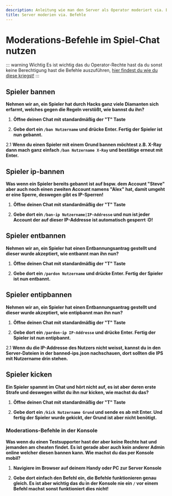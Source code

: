 ```yaml
---
description: Anleitung wie man den Server als Operator moderiert via. Bann Befehle etc.
title: Server moderien via. Befehle
---
```


# Moderations-Befehle im Spiel-Chat nutzen

::: warning Wichtig
Es ist wichtig das du Operator-Rechte hast da du sonst keine Berechtigung hast die Befehle auszuführen, [hier findest du wie du diese kriegst!](https://docs.emeraldhost.de/gameserver/minecraft-java-edition/op-rechte-vergeben.html)
:::

## Spieler bannen

<b>Nehmen wir an, ein Spieler hat durch Hacks ganz viele Diamanten sich erfarmt, welches gegen die Regeln verstößt, wie bannst du ihn?</b><br>

1. <b>Öffne deinen Chat mit standardmäßig der "T" Taste</b><br>

2. <b>Gebe dort ein ```/ban Nutzername``` und drücke Enter. Fertig der Spieler ist nun gebannt.</b><br>

2.1 <b>Wenn du einen Spieler mit einem Grund bannen möchtest z.B. X-Ray dann mach ganz einfach ```/ban Nutzername X-Ray``` und bestätige erneut mit Enter.</b><br>

## Spieler ip-bannen

<b>Was wenn ein Spieler bereits gebannt ist auf bspw. dem Account "Steve" aber auch noch einen zweiten Account namens "Alex" hat, damit umgeht er eine Sperre, deswegen gibt es IP-Sperren!</b><br>

1. <b>Öffne deinen Chat mit standardmäßig der "T" Taste</b><br>

2. <b>Gebe dort ein ```/ban-ip Nutzername|IP-Addresse``` und nun ist jeder Account der auf dieser IP-Addresse ist automatisch gesperrt :D!</b><br>

## Spieler entbannen

<b>Nehmen wir an, ein Spieler hat einen Entbannungsantrag gestellt und dieser wurde akzeptiert, wie entbannt man ihn nun?</b><br>

1. <b>Öffne deinen Chat mit standardmäßig der "T" Taste</b><br>

2. <b>Gebe dort ein ```/pardon Nutzername``` und drücke Enter. Fertig der Spieler ist nun entbannt.</b><br>

## Spieler entipbannen

<b>Nehmen wir an, ein Spieler hat einen Entbannungsantrag gestellt und dieser wurde akzeptiert, wie entipbannt man ihn nun?</b><br>

1. <b>Öffne deinen Chat mit standardmäßig der "T" Taste</b><br>

2. <b>Gebe dort ein ```/pardon-ip IP-Addresse``` und drücke Enter. Fertig der Spieler ist nun entipbannt.</b><br>

2.1 <b>Wenn du die IP-Addresse des Nutzers nicht weisst, kannst du in den Server-Dateien in der banned-ips.json nachschauen, dort sollten die IPS mit Nutzername drin stehen.</b><br>

## Spieler kicken

<b>Ein Spieler spammt im Chat und hört nicht auf, es ist aber deren erste Strafe und deswegen willst du ihn nur kicken, wie machst du das?</b><br>

1. <b>Öffne deinen Chat mit standardmäßig der "T" Taste</b><br>

2. <b>Gebe dort ein ```/kick Nutzername Grund``` und sende es ab mit Enter. Und fertig der Spieler wurde gekickt, der Grund ist aber nicht benötigt.</b><br>

### Moderations-Befehle in der Konsole

<b>Was wenn du einen Testsupporter hast der aber keine Rechte hat und jemanden am cheaten findet. Es ist gerade aber auch kein anderer Admin online welcher diesen bannen kann. Wie machst du das per Konsole mobil?</b><br>

1. <b>Navigiere im Browser auf deinem Handy oder PC zur Server Konsole</b><br>

2. <b>Gebe dort einfach den Befehl ein, die Befehle funktionieren genau gleich. Es ist aber wichtig das du in der Konsole nie ein ```/``` vor einem Befehl machst sonst funktioniert dies nicht!</b><br>
